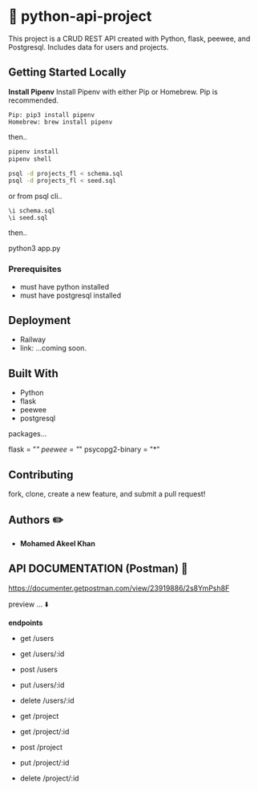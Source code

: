 # 🐍 python-api-project

This project is a CRUD REST API created with Python, flask, peewee, and Postgresql. Includes data for users and projects.

## Getting Started Locally

**Install Pipenv**
Install Pipenv with either Pip or Homebrew. Pip is recommended.

```
Pip: pip3 install pipenv
Homebrew: brew install pipenv
```

then..

```bash
pipenv install
pipenv shell
```

```bash
psql -d projects_fl < schema.sql
psql -d projects_fl < seed.sql
```

or from psql cli..

```
\i schema.sql
\i seed.sql
```

then..

python3 app.py

### Prerequisites

- must have python installed
- must have postgresql installed

## Deployment

- Railway
- link: ...coming soon.

## Built With

- Python
- flask
- peewee
- postgresql

packages...

flask = "_"
peewee = "_"
psycopg2-binary = "\*"

## Contributing

fork, clone, create a new feature, and submit a pull request!

## Authors ✏️

- **Mohamed Akeel Khan**

## API DOCUMENTATION (Postman) 📩

https://documenter.getpostman.com/view/23919886/2s8YmPsh8F

preview ... ⬇️

**endpoints**

- get /users
- get /users/:id
- post /users
- put /users/:id
- delete /users/:id

- get /project
- get /project/:id
- post /project
- put /project/:id
- delete /project/:id
